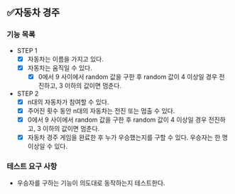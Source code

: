 ## ✅자동차 경주

### 기능 목록

- STEP 1
  - [x] 자동차는 이름을 가지고 있다. 
  - [x] 자동차는 움직일 수 있다.
    - [x] 0에서 9 사이에서 random 값을 구한 후 random 값이 4 이상일 경우 전진하고, 3 이하의 값이면 멈춘다.

- STEP 2
  - [x] n대의 자동차가 참여할 수 있다.
  - [x] 주어진 횟수 동안 n대의 자동차는 전진 또는 멈출 수 있다.
  - [x] 0에서 9 사이에서 random 값을 구한 후 random 값이 4 이상일 경우 전진하고, 3 이하의 값이면 멈춘다.
  - [x] 자동차 경주 게임을 완료한 후 누가 우승했는지를 구할 수 있다. 우승자는 한 명 이상일 수 있다.

### 테스트 요구 사항
- 우승자를 구하는 기능이 의도대로 동작하는지 테스트한다.
